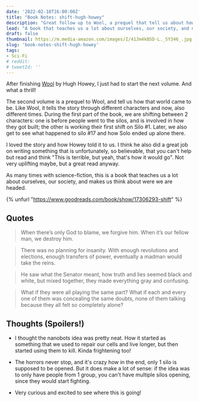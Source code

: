 ```yaml
---
date: '2022-02-18T16:00:00Z'
title: "Book Notes: shift-hugh-howey"
description: "Great follow up to Wool, a prequel that tell us about how that world came to be!"
lead: "A book that teaches us a lot about ourselves, our society, and makes us think about were we are headed!"
draft: false
thumbnail: https://m.media-amazon.com/images/I/41Jm4kBSD-L._SY346_.jpg
slug: 'book-notes-shift-hugh-howey'
tags:
- Sci-Fi
# reddit: 
# tweetId: ''
---
```


After finishing [Wool](/post/wool-silo-1) by Hugh Howey, I just had to start the next volume. And what a thrill!

The second volume is a prequel to Wool, and tell us how that world came to be. Like Wool, it tells the story through different characters and now, also different times. During the first part of the book, we are shifting between 2 characters: one is before people went to the silos, and is involved in how they got built; the other is working their first shift on Silo #1. Later, we also get to see what happened to silo #17 and how Solo ended up alone there.

I loved the story and how Howey told it to us. I think he also did a great job on writing something that is unfortunately, so believable, that you can't help but read and think "This is terrible, but yeah, that's how it would go". Not very uplifting maybe, but a great read anyway.

As many times with science-fiction, this is a book that teaches us a lot about ourselves, our society, and makes us think about were we are headed.

{% unfurl "https://www.goodreads.com/book/show/17306293-shift" %}

## Quotes

> When there’s only God to blame, we forgive him. When it’s our fellow man, we destroy him.

> There was no planning for insanity. With enough revolutions and elections, enough transfers of power, eventually a madman would take the reins.

> He saw what the Senator meant, how truth and lies seemed black and white, but mixed together, they made everything gray and confusing.

> What if they were all playing the same part? What if each and every one of them was concealing the same doubts, none of them talking because they all felt so completely alone?

## Thoughts (Spoilers!)

- I thought the nanobots idea was pretty neat. How it started as something that we used to repair our cells and live longer, but then started using them to kill. Kinda frightening too!

- The horrors never stop, and it's crazy how in the end, only 1 silo is supposed to be opened. But it does make a lot of sense: if the idea was to only have people from 1 group, you can't have multiple silos opening, since they would start fighting.

- Very curious and excited to see where this is going!
